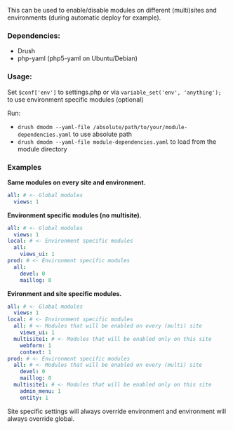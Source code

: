 This can be used to enable/disable modules on different (multi)sites and environments (during automatic deploy for example).

### Dependencies:
- Drush
- php-yaml (php5-yaml on Ubuntu/Debian)

### Usage:
Set `$conf['env']` to settings.php or via `variable_set('env', 'anything');` to use environment specific modules (optional)

Run:
- `drush dmodm --yaml-file /absolute/path/to/your/module-dependencies.yaml` to use absolute path
- `drush dmodm --yaml-file module-dependencies.yaml` to load from the module directory

### Examples

**Same modules on every site and environment.**
````yaml
all: # <- Global modules
  views: 1
````

**Environment specific modules (no multisite).**
````yaml
all: # <- Global modules
  views: 1
local: # <- Environment specific modules
  all:
    views_ui: 1
prod: # <- Environment specific modules
  all:
    devel: 0
    maillog: 0
````

**Evironment and site specific modules.**
````yaml
all: # <- Global modules
  views: 1
local: # <- Environment specific modules
  all: # <- Modules that will be enabled on every (multi) site
    views_ui: 1
  multisite1: # <- Modules that will be enabled only on this site
    webform: 1 
    context: 1
prod: # <- Environment specific modules
  all: # <- Modules that will be enabled on every (multi) site
    devel: 0
    maillog: 0
  multisite1: # <- Modules that will be enabled only on this site
    admin_menu: 1 
    entity: 1
````

Site specific settings will always override environment and environment will always override global.
